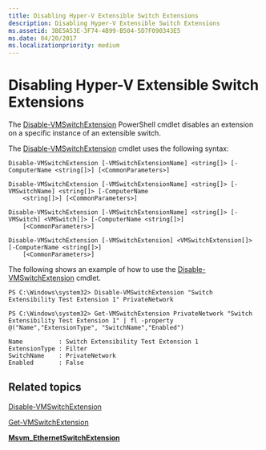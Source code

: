 ```yaml
---
title: Disabling Hyper-V Extensible Switch Extensions
description: Disabling Hyper-V Extensible Switch Extensions
ms.assetid: 3BE5A53E-3F74-4B99-B504-5D7F090343E5
ms.date: 04/20/2017
ms.localizationpriority: medium
---
```


# Disabling Hyper-V Extensible Switch Extensions


The [Disable-VMSwitchExtension](https://docs.microsoft.com/powershell/module/hyper-v/disable-vmswitchextension) PowerShell cmdlet disables an extension on a specific instance of an extensible switch.

The [Disable-VMSwitchExtension](https://docs.microsoft.com/powershell/module/hyper-v/disable-vmswitchextension) cmdlet uses the following syntax:

``` syntax
Disable-VMSwitchExtension [-VMSwitchExtensionName] <string[]> [-ComputerName <string[]>] [<CommonParameters>]

Disable-VMSwitchExtension [-VMSwitchExtensionName] <string[]> [-VMSwitchName] <string[]> [-ComputerName
    <string[]>] [<CommonParameters>]

Disable-VMSwitchExtension [-VMSwitchExtensionName] <string[]> [-VMSwitch] <VMSwitch[]> [-ComputerName <string[]>]
    [<CommonParameters>]

Disable-VMSwitchExtension [-VMSwitchExtension] <VMSwitchExtension[]> [-ComputerName <string[]>]
    [<CommonParameters>]
```

The following shows an example of how to use the [Disable-VMSwitchExtension](https://docs.microsoft.com/powershell/module/hyper-v/disable-vmswitchextension) cmdlet.

``` syntax
PS C:\Windows\system32> Disable-VMSwitchExtension "Switch Extensibility Test Extension 1" PrivateNetwork

PS C:\Windows\system32> Get-VMSwitchExtension PrivateNetwork "Switch Extensibility Test Extension 1" | fl -property @("Name","ExtensionType", "SwitchName","Enabled")

Name          : Switch Extensibility Test Extension 1
ExtensionType : Filter
SwitchName    : PrivateNetwork
Enabled       : False
```

## Related topics


[Disable-VMSwitchExtension](https://docs.microsoft.com/powershell/module/hyper-v/disable-vmswitchextension)

[Get-VMSwitchExtension](https://docs.microsoft.com/powershell/module/hyper-v/get-vmsystemswitchextension)

[**Msvm\_EthernetSwitchExtension**](https://docs.microsoft.com/windows/desktop/HyperV_v2/msvm-ethernetswitchextension)

 

 






